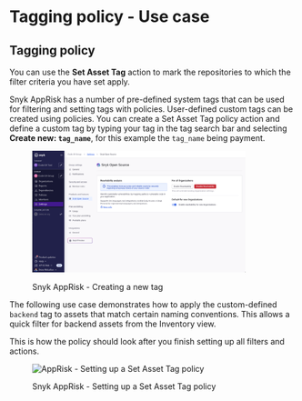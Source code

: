 # Tagging policy - Use case

## Tagging policy

You can use the **Set Asset Tag** action to mark the repositories to which the filter criteria you have set apply.&#x20;

Snyk AppRisk has a number of pre-defined system tags that can be used for filtering and setting tags with policies. User-defined custom tags can be created using policies. You can create a Set Asset Tag policy action and define a custom tag by typing your tag in the tag search bar and selecting **Create new: `tag_name`**, for this example the `tag_name` being payment.

<figure><img src="../../../../.gitbook/assets/image (10).png" alt="AppRisk - Creating a new tag" width="375"><figcaption><p>Snyk AppRisk - Creating a new tag</p></figcaption></figure>

The following use case demonstrates how to apply the custom-defined `backend` tag to assets that match certain naming conventions. This allows a quick filter for backend assets from the Inventory view.

This is how the policy should look after you finish setting up all filters and actions.

<figure><img src="../../../../.gitbook/assets/Set tag.png" alt="AppRisk - Setting up a Set Asset Tag policy"><figcaption><p>Snyk AppRisk - Setting up a Set Asset Tag policy</p></figcaption></figure>
